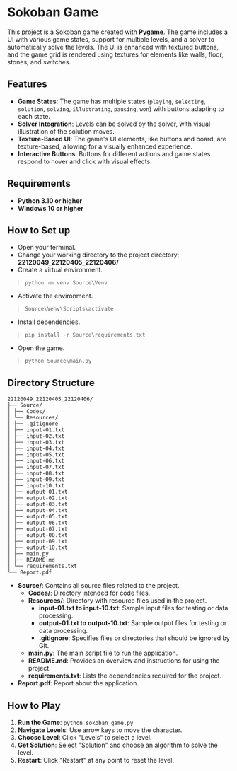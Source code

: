 # Sokoban Game

This project is a Sokoban game created with **Pygame**. The game includes a UI with various game states, support for multiple levels, and a solver to automatically solve the levels. The UI is enhanced with textured buttons, and the game grid is rendered using textures for elements like walls, floor, stones, and switches.

## Features

- **Game States**: The game has multiple states (`playing`, `selecting`, `solution`, `solving`, `illustrating`, `pausing`, `won`) with buttons adapting to each state.
- **Solver Integration**: Levels can be solved by the solver, with visual illustration of the solution moves.
- **Texture-Based UI**: The game's UI elements, like buttons and board, are texture-based, allowing for a visually enhanced experience.
- **Interactive Buttons**: Buttons for different actions and game states respond to hover and click with visual effects.

## Requirements

- **Python 3.10 or higher**
- **Windows 10 or higher**

## How to Set up

- Open your terminal.
- Change your working directory to the project directory: **22120049_22120405_22120406/**
- Create a virtual environment.
> `python -m venv Source\Venv`
- Activate the environment.
> `Source\Venv\Scripts\activate`
- Install dependencies.
> `pip install -r Source\requirements.txt`
- Open the game.
> `python Source\main.py`

## Directory Structure

```
22120049_22120405_22120406/ 
├── Source/ 
│ ├── Codes/ 
│ └── Resources/ 
│ ├── .gitignore 
│ ├── input-01.txt 
│ ├── input-02.txt 
│ ├── input-03.txt 
│ ├── input-04.txt 
│ ├── input-05.txt 
│ ├── input-06.txt 
│ ├── input-07.txt 
│ ├── input-08.txt 
│ ├── input-09.txt 
│ ├── input-10.txt 
│ ├── output-01.txt 
│ ├── output-02.txt 
│ ├── output-03.txt 
│ ├── output-04.txt 
│ ├── output-05.txt 
│ ├── output-06.txt 
│ ├── output-07.txt 
│ ├── output-08.txt 
│ ├── output-09.txt 
│ ├── output-10.txt 
│ ├── main.py 
│ ├── README.md 
│ └── requirements.txt
└── Report.pdf
```

- **Source/**: Contains all source files related to the project.
  - **Codes/**: Directory intended for code files.
  - **Resources/**: Directory with resource files used in the project.
    - **input-01.txt to input-10.txt**: Sample input files for testing or data processing.
    - **output-01.txt to output-10.txt**: Sample output files for testing or data processing.
    - **.gitignore**: Specifies files or directories that should be ignored by Git.
  - **main.py**: The main script file to run the application.
  - **README.md**: Provides an overview and instructions for using the project.
  - **requirements.txt**: Lists the dependencies required for the project.
- **Report.pdf**: Report about the application.

## How to Play

1. **Run the Game**: `python sokoban_game.py`
2. **Navigate Levels**: Use arrow keys to move the character.
3. **Choose Level**: Click "Levels" to select a level.
4. **Get Solution**: Select "Solution" and choose an algorithm to solve the level.
5. **Restart**: Click "Restart" at any point to reset the level.